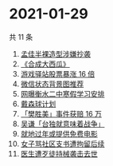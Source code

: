 # 2021-01-29

共 11 条

<!-- BEGIN -->
<!-- 最后更新时间 Fri Jan 29 2021 03:29:50 GMT+0800 (CST) -->
1. [孟佳半裸造型涉嫌抄袭](https://www.zhihu.com/search?q=孟佳)
1. [《合成大西瓜》](https://www.zhihu.com/search?q=合成大西瓜)
1. [游戏驿站股票暴涨 16 倍](https://www.zhihu.com/search?q=游戏驿站)
1. [微信状态背景图推荐](https://www.zhihu.com/search?q=微信状态背景图)
1. [网曝衡水二中寒假学习安排](https://www.zhihu.com/search?q=衡水二中)
1. [戴森球计划](https://www.zhihu.com/search?q=戴森球计划)
1. [「樊胜美」事件获赔 16 万](https://www.zhihu.com/search?q=现实版樊胜美)
1. [吴谦「台独就意味着战争」](https://www.zhihu.com/search?q=台独)
1. [就地过年或提供免费电影](https://www.zhihu.com/search?q=就地过年)
1. [女子骂社区支书遭拘留后续](https://www.zhihu.com/search?q=草包支书)
1. [医生遭歹徒持械袭击去世](https://www.zhihu.com/search?q=江西伤医事件)
<!-- END -->
